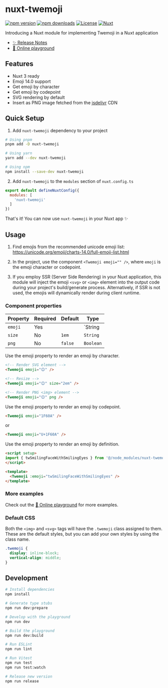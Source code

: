 # nuxt-twemoji

[![npm version][npm-version-src]][npm-version-href]
[![npm downloads][npm-downloads-src]][npm-downloads-href]
[![License][license-src]][license-href]
[![Nuxt][nuxt-src]][nuxt-href]


Introducing a Nuxt module for implementing Twemoji in a Nuxt application

- [✨ Release Notes](/CHANGELOG.md)
- [🏀 Online playground](https://stackblitz.com/github/yizack/nuxt-twemoji?file=playground%2Fapp.vue)

## Features
- Nuxt 3 ready
- Emoji 14.0 support
- Get emoji by character
- Get emoji by codepoint
- SVG rendering by default
- Insert as PNG image fetched from the [jsdelivr](https://www.jsdelivr.com/) CDN

## Quick Setup

1. Add `nuxt-twemoji` dependency to your project

```bash
# Using pnpm
pnpm add -D nuxt-twemoji

# Using yarn
yarn add --dev nuxt-twemoji

# Using npm
npm install --save-dev nuxt-twemoji
```

2. Add `nuxt-twemoji` to the `modules` section of `nuxt.config.ts`

```js
export default defineNuxtConfig({
  modules: [
    'nuxt-twemoji'
  ]
})
```

That's it! You can now use `nuxt-twemoji` in your Nuxt app ✨

## Usage

1. Find emojis from the recommended unicode emoji list: https://unicode.org/emoji/charts-14.0/full-emoji-list.html

2. In the project, use the component `<Twemoji emoji="" />`, where `emoji` is the emoji character or codepoint.
3. If you employ SSR (Server Side Rendering) in your Nuxt application, this module will inject the emoji `<svg>` or `<img>` element into the output code during your project's build/generate process. Alternatively, if SSR is not used, the emojis will dynamically render during client runtime.

### Component properties
| Property | Required | Default | Type              |
|----------|----------|---------|-------------------|
| `emoji`  | Yes      |         | `String | Object` |
| `size`   | No       | `1em`   | `String`          |
| `png`    | No       | `false` | `Boolean`         |


Use the emoji property to render an emoji by character.

```html
<!-- Render SVG element -->
<Twemoji emoji="😊" />

<!-- Resize -->
<Twemoji emoji="😊" size="2em" />

<!-- Render PNG <img> element -->
<Twemoji emoji="😊" png />
```

Use the emoji property to render an emoji by codepoint.

```html
<Twemoji emoji="1F60A" />
```

or

```html
<Twemoji emoji="U+1F60A" />
```

Use the emoji property to render an emoji by definition.
```html
<script setup>
import { twSmilingFaceWithSmilingEyes } from '@/node_modules/nuxt-twemoji/dist/runtime/assets/emojis'
</script>

<template>
  <Twemoji :emoji="twSmilingFaceWithSmilingEyes" />
</template>
```

### More examples
Check out the [🏀 Online playground](https://stackblitz.com/github/yizack/nuxt-twemoji?file=playground%2Fapp.vue) for more examples.

### Default CSS

Both the `<img>` and `<svg>` tags will have the `.twemoji` class assigned to them. These are the default styles, but you can add your own styles by using the class name.

```css
.twemoji {
  display: inline-block;
  vertical-align: middle;
}
```

## Development

```bash
# Install dependencies
npm install

# Generate type stubs
npm run dev:prepare

# Develop with the playground
npm run dev

# Build the playground
npm run dev:build

# Run ESLint
npm run lint

# Run Vitest
npm run test
npm run test:watch

# Release new version
npm run release
```

<!-- Badges -->
[npm-version-src]: https://img.shields.io/npm/v/nuxt-twemoji/latest.svg?style=flat&colorA=18181B&colorB=28CF8D
[npm-version-href]: https://npmjs.com/package/nuxt-twemoji

[npm-downloads-src]: https://img.shields.io/npm/dm/nuxt-twemoji.svg?style=flat&colorA=18181B&colorB=28CF8D
[npm-downloads-href]: https://npmjs.com/package/nuxt-twemoji

[license-src]: https://img.shields.io/npm/l/nuxt-twemoji.svg?style=flat&colorA=18181B&colorB=28CF8D
[license-href]: https://npmjs.com/package/nuxt-twemoji

[nuxt-src]: https://img.shields.io/badge/Nuxt-18181B?logo=nuxt.js
[nuxt-href]: https://nuxt.com
